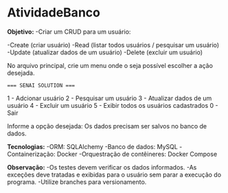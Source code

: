 # AtividadeBanco
**Objetivo:**
-Criar um CRUD para um usuário:

-Create (criar usuário)
-Read (listar todos usuários / pesquisar um usuário)
-Update (atualizar dados de um usuário)
-Delete (excluir um usuário)

No arquivo principal, crie um menu onde o seja possível escolher a ação desejada.

    === SENAI SOLUTION === 
1 - Adcionar usuário
2 - Pesquisar um usuário
3 - Atualizar dados de um usuário
4 - Excluir um usuário
5 - Exibir todos os usuários cadastrados
0 - Sair

Informe a opção desejada: 
Os dados precisam ser salvos no banco de dados.

**Tecnologias:**
-ORM: SQLAlchemy
-Banco de dados: MySQL
-Containerização: Docker
-Orquestração de contêineres: Docker Compose

**Observação:**
-Os testes devem verificar os dados informados.
-As exceções deve tratadas e exibidas para o usuário sem parar a execução do programa.
-Utilize branches para versionamento.
